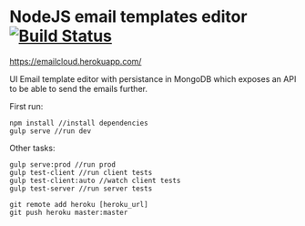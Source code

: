 # NodeJS email templates editor [![Build Status](https://travis-ci.org/liviuignat/nodejs_email_templates_editor.svg?branch=master)](https://travis-ci.org/liviuignat/nodejs_email_templates_editor)

https://emailcloud.herokuapp.com/

UI Email template editor with persistance in MongoDB which exposes an API to be able to send the emails further.

First run:
```
npm install //install dependencies
gulp serve //run dev
```

Other tasks:
```
gulp serve:prod //run prod
gulp test-client //run client tests
gulp test-client:auto //watch client tests
gulp test-server //run server tests

git remote add heroku [heroku_url]
git push heroku master:master
```
